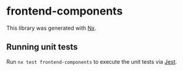 # frontend-components

This library was generated with [Nx](https://nx.dev).

## Running unit tests

Run `nx test frontend-components` to execute the unit tests via [Jest](https://jestjs.io).
